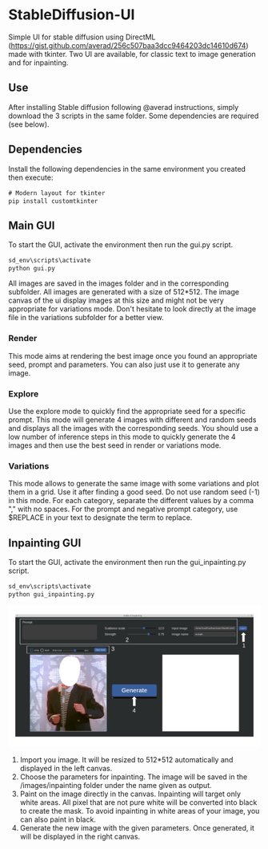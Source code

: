 # StableDiffusion-UI

Simple UI for stable diffusion using DirectML (https://gist.github.com/averad/256c507baa3dcc9464203dc14610d674) 
made with tkinter. Two UI are available, for classic text to image generation and for inpainting.

## Use

After installing Stable diffusion following @averad instructions, simply download the 3 scripts in the same folder.
Some dependencies are required (see below).

## Dependencies
Install the following dependencies in the same environment you created then execute:
```
# Modern layout for tkinter
pip install customtkinter
```

## Main GUI

To start the GUI, activate the environment then run the gui.py script.
```
sd_env\scripts\activate
python gui.py
```

All images are saved in the images folder and in the corresponding subfolder. All images are generated with a size of 512*512. The image canvas of the ui display images at this size and might not be very appropriate for variations mode. Don't hesitate to look directly at the image file in the variations subfolder for a better view. 

### Render
This mode aims at rendering the best image once you found an appropriate seed, prompt and parameters. You can also just use it to generate any image.

### Explore
Use the explore mode to quickly find the appropriate seed for a specific prompt. This mode will generate 4 images with different and random seeds and displays all the images with the corresponding seeds.
You should use a low number of inference steps in this mode to quickly generate the 4 images and then use the best seed in render or variations mode.

### Variations
This mode allows to generate the same image with some variations and plot them in a grid. Use it after finding a good seed. Do not use random seed (-1) in this mode.
For each category, separate the different values by a comma "," with no spaces.
For the prompt and negative prompt category, use $REPLACE in your text to designate the term to replace.

## Inpainting GUI

To start the GUI, activate the environment then run the gui_inpainting.py script.
```
sd_env\scripts\activate
python gui_inpainting.py
```

![inpainting](example/example_inpaiting.png)

1. Import you image. It will be resized to 512*512 automatically and displayed in the left canvas.
2. Choose the parameters for inpainting. The image will be saved in the /images/inpainting folder under the name given 
as output.
3. Paint on the image directly in the canvas. Inpainting will target only white areas. All pixel that are not pure white
will be converted into black to create the mask. To avoid inpainting in white areas of your image, you can also paint
in black.
4. Generate the new image with the given parameters. Once generated, it will be displayed in the right canvas.
